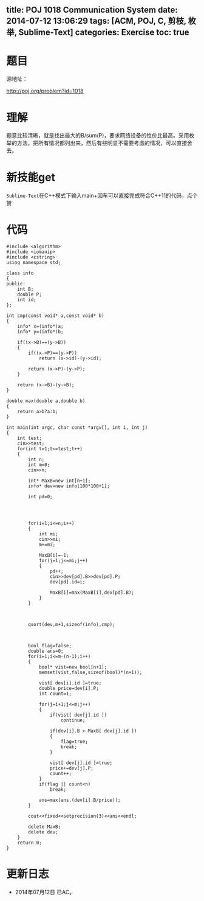 ﻿title: POJ 1018 Communication System
date: 2014-07-12 13:06:29
tags: [ACM, POJ, C, 剪枝, 枚举, Sublime-Text]
categories: Exercise
toc: true
---
# 题目
源地址：

http://poj.org/problem?id=1018

# 理解
题意比较清晰，就是找出最大的B/sum(P)，要求网络设备的性价比最高。采用枚举的方法，把所有情况都列出来，然后有些明显不需要考虑的情况，可以直接舍去。

<!-- more -->

# 新技能get
`Sublime-Text`在C++模式下输入main+回车可以直接完成符合C++11的代码，点个赞

# 代码
```#include <iostream>  
#include <algorithm>  
#include <iomanip>  
#include <cstring>
using namespace std;  
  
class info  
{  
public:  
    int B;  
    double P;    
    int id; 
};  
  
int cmp(const void* a,const void* b)  
{  
    info* x=(info*)a;  
    info* y=(info*)b;  
  
    if((x->B)==(y->B))   
    {  
        if((x->P)==(y->P))   
            return (x->id)-(y->id);     
  
        return (x->P)-(y->P);  
    }  
  
    return (x->B)-(y->B);   
}  
  
double max(double a,double b)  
{  
    return a>b?a:b;  
}  
  
int main(int argc, char const *argv[], int i, int j)
{  
    int test;  
    cin>>test;  
    for(int t=1;t<=test;t++)  
    {  
        int n;   
        int m=0;  
        cin>>n;  
  
        int* MaxB=new int[n+1];  
        info* dev=new info[100*100+1];      
  
        int pd=0;  
  
       
  
          
        for(i=1;i<=n;i++)  
        {  
            int mi;  
            cin>>mi;  
            m+=mi;  
  
            MaxB[i]=-1;  
            for(j=1;j<=mi;j++)  
            {  
                pd++;  
                cin>>dev[pd].B>>dev[pd].P;  
                dev[pd].id=i;  
  
                MaxB[i]=max(MaxB[i],dev[pd].B);  
            }  
        }  
  
       
  
        qsort(dev,m+1,sizeof(info),cmp);  
  
       
  
        bool flag=false;  
        double ans=0;  
        for(i=1;i<=m-(n-1);i++)   
        {                          
            bool* vist=new bool[n+1];  
            memset(vist,false,sizeof(bool)*(n+1));  
  
            vist[ dev[i].id ]=true;  
            double price=dev[i].P;  
            int count=1;     
  
            for(j=i+1;j<=m;j++)  
            {  
                if(vist[ dev[j].id ])  
                    continue;  
  
                if(dev[i].B > MaxB[ dev[j].id ])   
                {  
                    flag=true;   
                    break;       
                }  
  
                vist[ dev[j].id ]=true;  
                price+=dev[j].P;  
                count++;  
            }  
            if(flag || count<n)  
                break;  
  
            ans=max(ans,(dev[i].B/price));  
        }  
  
        cout<<fixed<<setprecision(3)<<ans<<endl;  
  
        delete MaxB;  
        delete dev;  
    }  
    return 0;  
}  
```
# 更新日志
- 2014年07月12日 已AC。